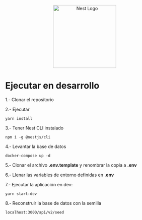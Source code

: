 <p align="center">
  <a href="http://nestjs.com/" target="blank"><img src="https://nestjs.com/img/logo-small.svg" width="200" alt="Nest Logo" /></a>
</p>

# Ejecutar en desarrollo

1.- Clonar el repositorio

2.- Ejecutar

```
yarn install
```

3.- Tener Nest CLI instalado
```
npm i -g @nestjs/cli
```
4.- Levantar la base de datos
```
docker-compose up -d
```

5.- Clonar el archivo __.env.template__ y renombrar la copia a __.env__ 

6.- Llenar las variables de entorno definidas en __.env__

7.- Ejecutar la aplicación en dev:

```
yarn start:dev 
```

8.- Reconstruir la base de datos con la semilla
```
localhost:3000/api/v2/seed
```
